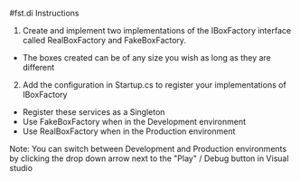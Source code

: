 ﻿#fst.di Instructions

1. Create and implement two implementations of the IBoxFactory interface called RealBoxFactory and FakeBoxFactory. 
  * The boxes created can be of any size you wish as long as they are different
2. Add the configuration in Startup.cs to register your implementations of IBoxFactory
  * Register these services as a Singleton
  * Use FakeBoxFactory when in the Development environment
  * Use RealBoxFactory when in the Production environment

Note: You can switch between Development and Production environments by clicking the drop down arrow next to the "Play" / Debug button in Visual studio